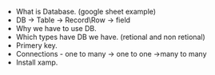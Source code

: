 - What is Database. (google sheet example)
 - DB -> Table -> Record\Row -> field
 - Why we have to use DB.
 - Which types have DB we have. (retional and non retional)
 - Primery key.
 - Connections - one to many -> one to one ->many to many
 - Install xamp.